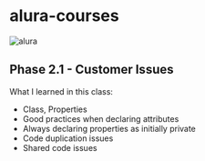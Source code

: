 # alura-courses

![alura](https://lh3.googleusercontent.com/TM-g_2L7u2p99kwg4IQeB-3352WfCq0vKXP4h5cOvISUlNll6-1WHu8t2B0oZdZKjkmp)

##  Phase 2.1 - Customer Issues
What I learned in this class:
  - Class, Properties
  - Good practices when declaring attributes
  - Always declaring properties as initially private
  - Code duplication issues
  - Shared code issues


